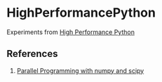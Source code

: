 # HighPerformancePython
Experiments from [High Performance Python](https://www.goodreads.com/book/show/49828191-high-performance-python)


## References
1. [Parallel Programming with numpy and scipy](https://scipy-cookbook.readthedocs.io/items/ParallelProgramming.html)
